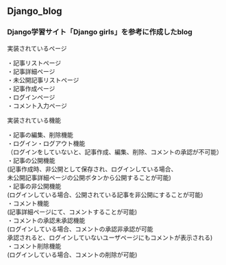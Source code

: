 ## Django_blog

### Django学習サイト「Django girls」を参考に作成したblog  


実装されているページ 

・記事リストページ  
・記事詳細ページ  
・未公開記事リストページ  
・記事作成ページ  
・ログインページ  
・コメント入力ページ

実装されている機能

・記事の編集、削除機能  
・ログイン・ログアウト機能  
（ログインをしていないと、記事作成、編集、削除、コメントの承認が不可能）  
・記事の公開機能  
(記事作成時、非公開として保存され、ログインしている場合、  
未公開記事詳細ページの公開ボタンから公開することが可能)  
・記事の非公開機能  
(ログインしている場合、公開されている記事を非公開にすることが可能)  
・コメント機能  
(記事詳細ページにて、コメントすることが可能)  
・コメントの承認未承認機能  
(ログインしている場合、コメントの承認非承認が可能  
承認されると、ログインしていないユーザページにもコメントが表示される)  
・コメント削除機能  
(ログインしている場合、コメントの削除が可能)  
